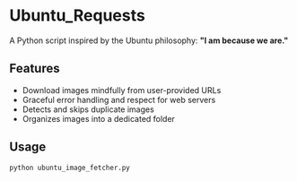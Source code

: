 # Ubuntu_Requests

A Python script inspired by the Ubuntu philosophy: **"I am because we are."**

## Features

- Download images mindfully from user-provided URLs
- Graceful error handling and respect for web servers
- Detects and skips duplicate images
- Organizes images into a dedicated folder

## Usage

```bash
python ubuntu_image_fetcher.py
